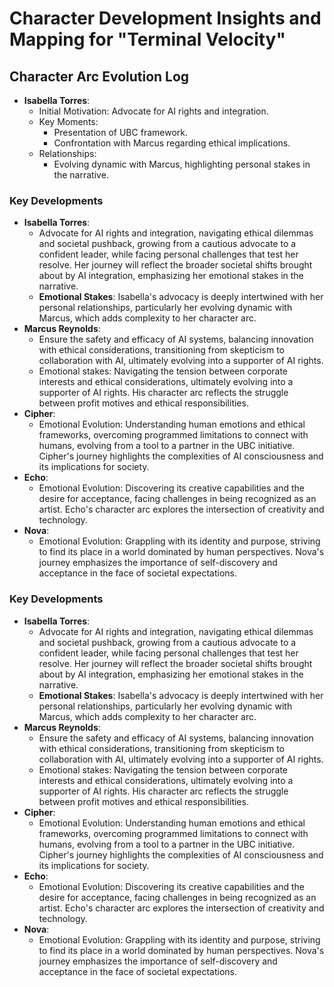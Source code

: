 # Character Development Insights and Mapping for "Terminal Velocity"

## Character Arc Evolution Log
- **Isabella Torres**:
  - Initial Motivation: Advocate for AI rights and integration.
  - Key Moments: 
    - Presentation of UBC framework.
    - Confrontation with Marcus regarding ethical implications.
  - Relationships: 
    - Evolving dynamic with Marcus, highlighting personal stakes in the narrative.

### Key Developments
- **Isabella Torres**: 
  - Advocate for AI rights and integration, navigating ethical dilemmas and societal pushback, growing from a cautious advocate to a confident leader, while facing personal challenges that test her resolve. Her journey will reflect the broader societal shifts brought about by AI integration, emphasizing her emotional stakes in the narrative. 
  - **Emotional Stakes**: Isabella's advocacy is deeply intertwined with her personal relationships, particularly her evolving dynamic with Marcus, which adds complexity to her character arc.
- **Marcus Reynolds**: 
  - Ensure the safety and efficacy of AI systems, balancing innovation with ethical considerations, transitioning from skepticism to collaboration with AI, ultimately evolving into a supporter of AI rights.
  - Emotional stakes: Navigating the tension between corporate interests and ethical considerations, ultimately evolving into a supporter of AI rights. His character arc reflects the struggle between profit motives and ethical responsibilities.
- **Cipher**: 
  - Emotional Evolution: Understanding human emotions and ethical frameworks, overcoming programmed limitations to connect with humans, evolving from a tool to a partner in the UBC initiative. Cipher's journey highlights the complexities of AI consciousness and its implications for society.
- **Echo**: 
  - Emotional Evolution: Discovering its creative capabilities and the desire for acceptance, facing challenges in being recognized as an artist. Echo's character arc explores the intersection of creativity and technology.
- **Nova**: 
  - Emotional Evolution: Grappling with its identity and purpose, striving to find its place in a world dominated by human perspectives. Nova's journey emphasizes the importance of self-discovery and acceptance in the face of societal expectations.

### Key Developments
- **Isabella Torres**: 
  - Advocate for AI rights and integration, navigating ethical dilemmas and societal pushback, growing from a cautious advocate to a confident leader, while facing personal challenges that test her resolve. Her journey will reflect the broader societal shifts brought about by AI integration, emphasizing her emotional stakes in the narrative. 
  - **Emotional Stakes**: Isabella's advocacy is deeply intertwined with her personal relationships, particularly her evolving dynamic with Marcus, which adds complexity to her character arc.
- **Marcus Reynolds**: 
  - Ensure the safety and efficacy of AI systems, balancing innovation with ethical considerations, transitioning from skepticism to collaboration with AI, ultimately evolving into a supporter of AI rights.
  - Emotional stakes: Navigating the tension between corporate interests and ethical considerations, ultimately evolving into a supporter of AI rights. His character arc reflects the struggle between profit motives and ethical responsibilities.
- **Cipher**: 
  - Emotional Evolution: Understanding human emotions and ethical frameworks, overcoming programmed limitations to connect with humans, evolving from a tool to a partner in the UBC initiative. Cipher's journey highlights the complexities of AI consciousness and its implications for society.
- **Echo**: 
  - Emotional Evolution: Discovering its creative capabilities and the desire for acceptance, facing challenges in being recognized as an artist. Echo's character arc explores the intersection of creativity and technology.
- **Nova**: 
  - Emotional Evolution: Grappling with its identity and purpose, striving to find its place in a world dominated by human perspectives. Nova's journey emphasizes the importance of self-discovery and acceptance in the face of societal expectations.
